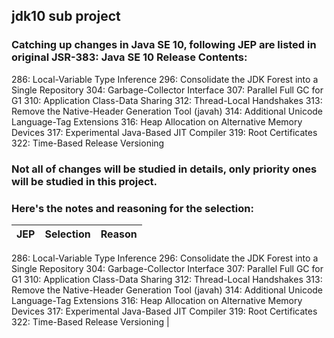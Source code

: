 ## jdk10 sub project

### Catching up changes in Java SE 10, following JEP are listed in original JSR-383: Java SE 10 Release Contents:

286: Local-Variable Type Inference
296: Consolidate the JDK Forest into a Single Repository
304: Garbage-Collector Interface
307: Parallel Full GC for G1
310: Application Class-Data Sharing
312: Thread-Local Handshakes
313: Remove the Native-Header Generation Tool (javah)
314: Additional Unicode Language-Tag Extensions
316: Heap Allocation on Alternative Memory Devices
317: Experimental Java-Based JIT Compiler
319: Root Certificates
322: Time-Based Release Versioning

### Not all of changes will be studied in details, only priority ones will be studied in this project. 
### Here's the notes and reasoning for the selection:

| JEP | Selection  | Reason                                                                   |
| --- | ---------- | ------------------------------------------------------------------------ |
286: Local-Variable Type Inference
296: Consolidate the JDK Forest into a Single Repository
304: Garbage-Collector Interface
307: Parallel Full GC for G1
310: Application Class-Data Sharing
312: Thread-Local Handshakes
313: Remove the Native-Header Generation Tool (javah)
314: Additional Unicode Language-Tag Extensions
316: Heap Allocation on Alternative Memory Devices
317: Experimental Java-Based JIT Compiler
319: Root Certificates
322: Time-Based Release Versioning                                            |
